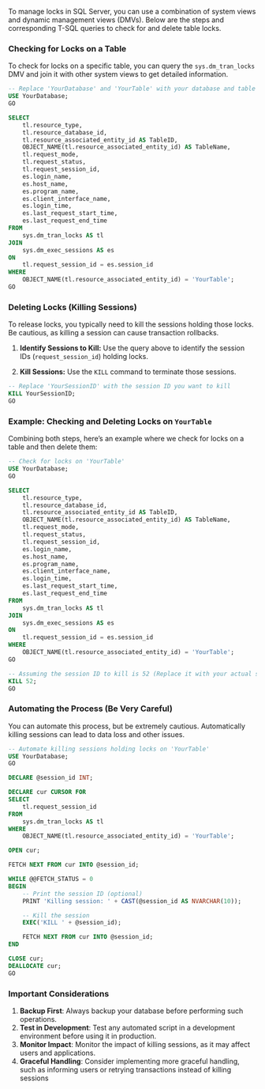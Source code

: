 To manage locks in SQL Server, you can use a combination of system views and dynamic management views (DMVs). Below are the steps and corresponding T-SQL queries to check for and delete table locks.

### Checking for Locks on a Table

To check for locks on a specific table, you can query the `sys.dm_tran_locks` DMV and join it with other system views to get detailed information.

```sql
-- Replace 'YourDatabase' and 'YourTable' with your database and table names
USE YourDatabase;
GO

SELECT 
    tl.resource_type,
    tl.resource_database_id,
    tl.resource_associated_entity_id AS TableID,
    OBJECT_NAME(tl.resource_associated_entity_id) AS TableName,
    tl.request_mode,
    tl.request_status,
    tl.request_session_id,
    es.login_name,
    es.host_name,
    es.program_name,
    es.client_interface_name,
    es.login_time,
    es.last_request_start_time,
    es.last_request_end_time
FROM 
    sys.dm_tran_locks AS tl
JOIN 
    sys.dm_exec_sessions AS es
ON 
    tl.request_session_id = es.session_id
WHERE 
    OBJECT_NAME(tl.resource_associated_entity_id) = 'YourTable';
GO
```

### Deleting Locks (Killing Sessions)

To release locks, you typically need to kill the sessions holding those locks. Be cautious, as killing a session can cause transaction rollbacks.

1. **Identify Sessions to Kill:**
   Use the query above to identify the session IDs (`request_session_id`) holding locks.

2. **Kill Sessions:**
   Use the `KILL` command to terminate those sessions.

```sql
-- Replace 'YourSessionID' with the session ID you want to kill
KILL YourSessionID;
GO
```

### Example: Checking and Deleting Locks on `YourTable`

Combining both steps, here’s an example where we check for locks on a table and then delete them:

```sql
-- Check for locks on 'YourTable'
USE YourDatabase;
GO

SELECT 
    tl.resource_type,
    tl.resource_database_id,
    tl.resource_associated_entity_id AS TableID,
    OBJECT_NAME(tl.resource_associated_entity_id) AS TableName,
    tl.request_mode,
    tl.request_status,
    tl.request_session_id,
    es.login_name,
    es.host_name,
    es.program_name,
    es.client_interface_name,
    es.login_time,
    es.last_request_start_time,
    es.last_request_end_time
FROM 
    sys.dm_tran_locks AS tl
JOIN 
    sys.dm_exec_sessions AS es
ON 
    tl.request_session_id = es.session_id
WHERE 
    OBJECT_NAME(tl.resource_associated_entity_id) = 'YourTable';
GO

-- Assuming the session ID to kill is 52 (Replace it with your actual session ID)
KILL 52;
GO
```

### Automating the Process (Be Very Careful)

You can automate this process, but be extremely cautious. Automatically killing sessions can lead to data loss and other issues.

```sql
-- Automate killing sessions holding locks on 'YourTable'
USE YourDatabase;
GO

DECLARE @session_id INT;

DECLARE cur CURSOR FOR
SELECT 
    tl.request_session_id
FROM 
    sys.dm_tran_locks AS tl
WHERE 
    OBJECT_NAME(tl.resource_associated_entity_id) = 'YourTable';

OPEN cur;

FETCH NEXT FROM cur INTO @session_id;

WHILE @@FETCH_STATUS = 0
BEGIN
    -- Print the session ID (optional)
    PRINT 'Killing session: ' + CAST(@session_id AS NVARCHAR(10));

    -- Kill the session
    EXEC('KILL ' + @session_id);

    FETCH NEXT FROM cur INTO @session_id;
END

CLOSE cur;
DEALLOCATE cur;
GO
```

### Important Considerations

1. **Backup First**: Always backup your database before performing such operations.
2. **Test in Development**: Test any automated script in a development environment before using it in production.
3. **Monitor Impact**: Monitor the impact of killing sessions, as it may affect users and applications.
4. **Graceful Handling**: Consider implementing more graceful handling, such as informing users or retrying transactions instead of killing sessions